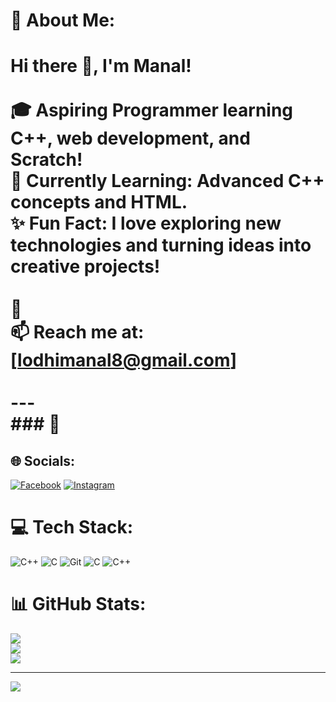 # 💫 About Me:
# Hi there 👋, I'm Manal!<br><br>🎓 **Aspiring Programmer** learning C++, web development, and Scratch!  <br>🌱 **Currently Learning:** Advanced C++ concepts and HTML.  <br>✨ **Fun Fact:** I love exploring new technologies and turning ideas into creative projects!  <br><br>💬 <br>📫 **Reach me at:** [lodhimanal8@gmail.com]<br><br>---<br>### 🌟 


## 🌐 Socials:
[![Facebook](https://img.shields.io/badge/Facebook-%231877F2.svg?logo=Facebook&logoColor=white)](https://facebook.com/manallodhi) [![Instagram](https://img.shields.io/badge/Instagram-%23E4405F.svg?logo=Instagram&logoColor=white)](https://instagram.com/manallodhi) 

# 💻 Tech Stack:
![C++](https://img.shields.io/badge/c++-%2300599C.svg?style=plastic&logo=c%2B%2B&logoColor=white) ![C](https://img.shields.io/badge/c-%2300599C.svg?style=plastic&logo=c&logoColor=white) ![Git](https://img.shields.io/badge/git-%23F05033.svg?style=plastic&logo=git&logoColor=white) ![C](https://img.shields.io/badge/c-%2300599C.svg?style=plastic&logo=c&logoColor=white) ![C++](https://img.shields.io/badge/c++-%2300599C.svg?style=plastic&logo=c%2B%2B&logoColor=white)
# 📊 GitHub Stats:
![](https://github-readme-stats.vercel.app/api?username=manallodhi&theme=dark&hide_border=true&include_all_commits=true&count_private=true)<br/>
![](https://github-readme-streak-stats.herokuapp.com/?user=manallodhi&theme=dark&hide_border=true)<br/>
![](https://github-readme-stats.vercel.app/api/top-langs/?username=manallodhi&theme=dark&hide_border=true&include_all_commits=true&count_private=true&layout=compact)

---
[![](https://visitcount.itsvg.in/api?id=manallodhi&icon=0&color=0)](https://visitcount.itsvg.in)


<!-- Proudly created with GPRM ( https://gprm.itsvg.in ) -->
